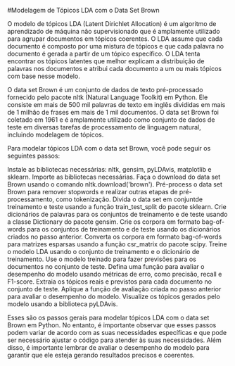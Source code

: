 #Modelagem de Tópicos LDA com o Data Set Brown

O modelo de tópicos LDA (Latent Dirichlet Allocation) é um algoritmo de aprendizado de máquina não supervisionado que é amplamente utilizado para agrupar documentos em tópicos coerentes. O LDA assume que cada documento é composto por uma mistura de tópicos e que cada palavra no documento é gerada a partir de um tópico específico. O LDA tenta encontrar os tópicos latentes que melhor explicam a distribuição de palavras nos documentos e atribui cada documento a um ou mais tópicos com base nesse modelo.

O data set Brown é um conjunto de dados de texto pré-processado fornecido pelo pacote nltk (Natural Language Toolkit) em Python. Ele consiste em mais de 500 mil palavras de texto em inglês divididas em mais de 1 milhão de frases em mais de 1 mil documentos. O data set Brown foi coletado em 1961 e é amplamente utilizado como conjunto de dados de teste em diversas tarefas de processamento de linguagem natural, incluindo modelagem de tópicos.

Para modelar tópicos LDA com o data set Brown, você pode seguir os seguintes passos:

Instale as bibliotecas necessárias: nltk, gensim, pyLDAvis, matplotlib e sklearn.
Importe as bibliotecas necessárias.
Faça o download do data set Brown usando o comando nltk.download('brown').
Pré-process o data set Brown para remover stopwords e realizar outras etapas de pré-processamento, como tokenização.
Divida o data set em conjuntde treinamento e teste usando a função train_test_split do pacote sklearn.
Crie dicionários de palavras para os conjuntos de treinamento e de teste usando a classe Dictionary do pacote gensim.
Crie os corpora em formato bag-of-words para os conjuntos de treinamento e de teste usando os dicionários criados no passo anterior.
Converta os corpora em formato bag-of-words para matrizes esparsas usando a função csr_matrix do pacote scipy.
Treine o modelo LDA usando o conjunto de treinamento e o dicionário de treinamento.
Use o modelo treinado para fazer previsões para os documentos no conjunto de teste.
Defina uma função para avaliar o desempenho do modelo usando métricas de erro, como precisão, recall e F1-score.
Extraia os tópicos reais e previstos para cada documento no conjunto de teste.
Aplique a função de avaliação criada no passo anterior para avaliar o desempenho do modelo.
Visualize os tópicos gerados pelo modelo usando a biblioteca pyLDAvis.

Esses são os passos gerais para modelar tópicos LDA com o data set Brown em Python. No entanto, é importante observar que esses passos podem variar de acordo com as suas necessidades específicas e que pode ser necessário ajustar o código para atender às suas necessidades. Além disso, é importante lembrar de avaliar o desempenho do modelo para garantir que ele esteja gerando resultados precisos e coerentes.
